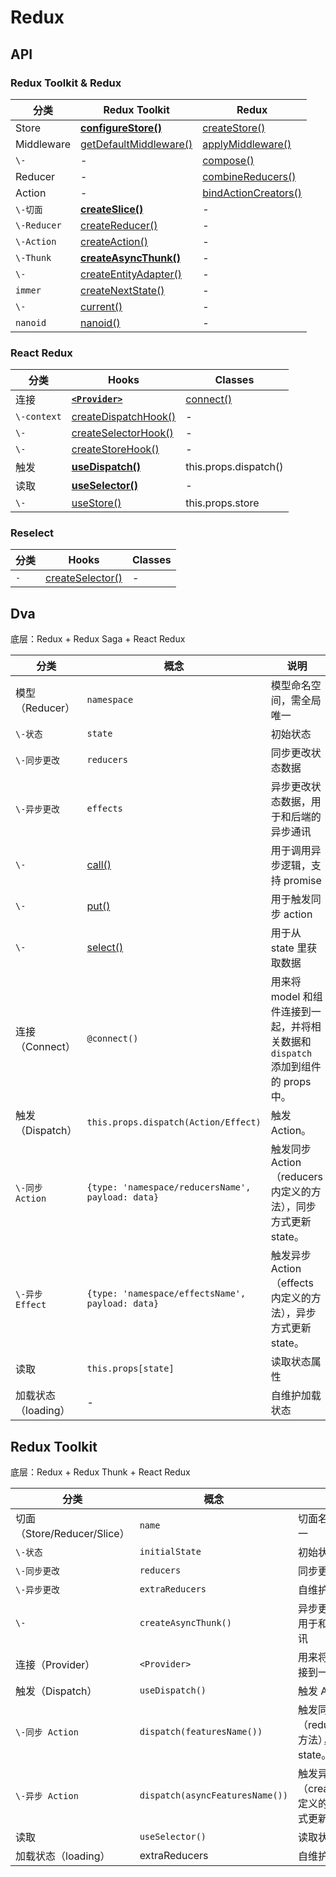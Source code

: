 # Redux

## API

### Redux Toolkit & Redux

分类 | Redux Toolkit | Redux
---|---|---
Store | [**configureStore()**](https://redux-toolkit-cn.netlify.app/api/configureStore) | [createStore()](https://redux.js.org/api/createstore)
Middleware | [getDefaultMiddleware()](https://redux-toolkit-cn.netlify.app/api/getDefaultMiddleware) | [applyMiddleware()](https://redux.js.org/api/applymiddleware)
`\-` | - | [compose()](https://redux.js.org/api/compose)
Reducer | - | [combineReducers()](https://redux.js.org/api/combinereducers)
Action | - | [bindActionCreators()](https://redux.js.org/api/bindactioncreators)
`\-切面` | [**createSlice()**](https://redux-toolkit-cn.netlify.app/api/createSlice) | -
`\-Reducer` | [createReducer()](https://redux-toolkit-cn.netlify.app/api/createReducer) | -
`\-Action` | [createAction()](https://redux-toolkit-cn.netlify.app/api/createAction) | -
`\-Thunk` | [**createAsyncThunk()**](https://redux-toolkit-cn.netlify.app/api/createAsyncThunk) | -
`\-` | [createEntityAdapter()](https://redux-toolkit-cn.netlify.app/api/createEntityAdapter) | -
`immer` | [createNextState()](https://redux-toolkit-cn.netlify.app/api/other-exports#createnextstate) | -
`\-` | [current()](https://redux-toolkit-cn.netlify.app/api/other-exports#current) | -
`nanoid` | [nanoid()](https://redux-toolkit-cn.netlify.app/api/other-exports#nanoid) | -

### React Redux

分类 | Hooks | Classes
---|---|---
连接 | [**`<Provider>`**](https://react-redux.js.org/api/provider) | [connect()](https://react-redux.js.org/api/connect)
`\-context` | [createDispatchHook()](https://react-redux.js.org/api/hooks#custom-context) | -
`\-` | [createSelectorHook()](https://react-redux.js.org/api/hooks#custom-context) | -
`\-` | [createStoreHook()](https://react-redux.js.org/api/hooks#custom-context) | -
触发 | [**useDispatch()**](https://react-redux.js.org/api/hooks#usedispatch) | this.props.dispatch()
读取 | [**useSelector()**](https://react-redux.js.org/api/hooks#useselector) | -
`\-` | [useStore()](https://react-redux.js.org/api/hooks#usestore) | this.props.store

### Reselect

分类 | Hooks | Classes
---|---|---
`-` | [createSelector()](https://react-redux.js.org/api/hooks#using-memoizing-selectors) | -

## Dva

底层：Redux + Redux Saga + React Redux

分类 | 概念 | 说明
--|--|--
模型（Reducer） | `namespace` | 模型命名空间，需全局唯一
`\-状态` | `state` | 初始状态
`\-同步更改` | `reducers` | 同步更改状态数据
`\-异步更改` | `effects` | 异步更改状态数据，用于和后端的异步通讯
`\-` | [call()](https://umijs.org/docs/max/dva#call) | 用于调用异步逻辑，支持 promise
`\-` | [put()](https://umijs.org/docs/max/dva#put) | 用于触发同步 action
`\-` | [select()](https://umijs.org/docs/max/dva#select) | 用于从 state 里获取数据
连接（Connect） | `@connect()` | 用来将 model 和组件连接到一起，并将相关数据和 `dispatch` 添加到组件的 props 中。
触发（Dispatch） | `this.props.dispatch(Action/Effect)` | 触发 Action。
`\-同步 Action` | `{type: 'namespace/reducersName', payload: data}` | 触发同步 Action（reducers 内定义的方法），同步方式更新 state。
`\-异步 Effect` | `{type: 'namespace/effectsName', payload: data}` | 触发异步 Action（effects 内定义的方法），异步方式更新 state。
读取 | `this.props[state]` | 读取状态属性
加载状态（loading）| - | 自维护加载状态

## Redux Toolkit

底层：Redux + Redux Thunk + React Redux

分类 | 概念 | 说明
--|--|--
切面（Store/Reducer/Slice） | `name` | 切面名称，需全局唯一
`\-状态` | `initialState` | 初始状态
`\-同步更改` | `reducers` | 同步更改状态数据
`\-异步更改` | `extraReducers` | 自维护加载状态
`\-` | `createAsyncThunk()` | 异步更改状态数据，用于和后端的异步通讯
连接（Provider） | `<Provider>` | 用来将 切面 和组件连接到一起
触发（Dispatch） | `useDispatch()` | 触发 Action。
`\-同步 Action` | `dispatch(featuresName())` | 触发同步 Action（reducers 内定义的方法），同步方式更新 state。
`\-异步 Action` | `dispatch(asyncFeaturesName())` | 触发异步 Action（createAsyncThunk 定义的方法），异步方式更新 state。
读取 | `useSelector()` | 读取状态属性
加载状态（loading）| extraReducers | 自维护加载状态
